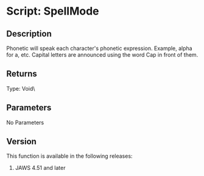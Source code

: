 # Script: SpellMode

## Description

Phonetic will speak each character\'s phonetic expression. Example,
alpha for a, etc. Capital letters are announced using the word Cap in
front of them.

## Returns

Type: Void\

## Parameters

No Parameters

## Version

This function is available in the following releases:

1.  JAWS 4.51 and later
